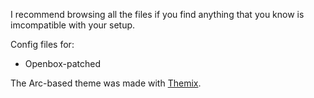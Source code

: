 I recommend browsing all the files if you find anything that you know is imcompatible with your setup.

Config files for:
- Openbox-patched


The Arc-based theme was made with [Themix](https://github.com/themix-project/oomox).
